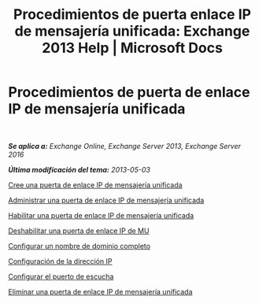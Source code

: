 ﻿---
title: 'Procedimientos de puerta enlace IP de mensajería unificada: Exchange 2013 Help | Microsoft Docs'
TOCTitle: Procedimientos de puerta de enlace IP de mensajería unificada
ms:assetid: 298e51f5-9e42-4395-b9ea-6f16c28a8422
ms:mtpsurl: https://technet.microsoft.com/es-es/library/JJ822153(v=EXCHG.150)
ms:contentKeyID: 50556760
ms.date: 05/22/2018
mtps_version: v=EXCHG.150
ms.translationtype: MT
---

# Procedimientos de puerta de enlace IP de mensajería unificada

 

_**Se aplica a:** Exchange Online, Exchange Server 2013, Exchange Server 2016_

_**Última modificación del tema:** 2013-05-03_

[Cree una puerta de enlace IP de mensajería unificada](create-a-um-ip-gateway-exchange-2013-help.md)

[Administrar una puerta de enlace IP de mensajería unificada](manage-a-um-ip-gateway-exchange-2013-help.md)

[Habilitar una puerta de enlace IP de mensajería unificada](enable-a-um-ip-gateway-exchange-2013-help.md)

[Deshabilitar una puerta de enlace IP de MU](disable-a-um-ip-gateway-exchange-2013-help.md)

[Configurar un nombre de dominio completo](configure-a-fully-qualified-domain-name-exchange-2013-help.md)

[Configuración de la dirección IP](configure-the-ip-address-exchange-2013-help.md)

[Configurar el puerto de escucha](configure-the-listening-port-exchange-2013-help.md)

[Eliminar una puerta de enlace IP de mensajería unificada](delete-a-um-ip-gateway-exchange-2013-help.md)

